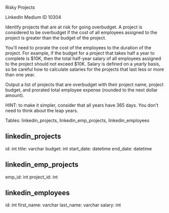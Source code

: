 Risky Projects

LinkedIn Medium ID 10304

Identify projects that are at risk for going overbudget. A project is considered to be overbudget if the cost of all employees assigned to the project is greater than the budget of the project.


You'll need to prorate the cost of the employees to the duration of the project. For example, if the budget for a project that takes half a year to complete is $10K, then the total half-year salary of all employees assigned to the project should not exceed $10K. Salary is defined on a yearly basis, so be careful how to calculate salaries for the projects that last less or more than one year.


Output a list of projects that are overbudget with their project name, project budget, and prorated total employee expense (rounded to the next dollar amount).


HINT: to make it simpler, consider that all years have 365 days. You don't need to think about the leap years.

Tables: linkedin_projects, linkedin_emp_projects, linkedin_employees


linkedin_projects
-----------------
id: int
title: varchar
budget: int
start_date: datetime
end_date: datetime

linkedin_emp_projects
---------------------
emp_id: int
project_id: int

linkedin_employees
------------------
id: int
first_name: varchar
last_name: varchar
salary: int